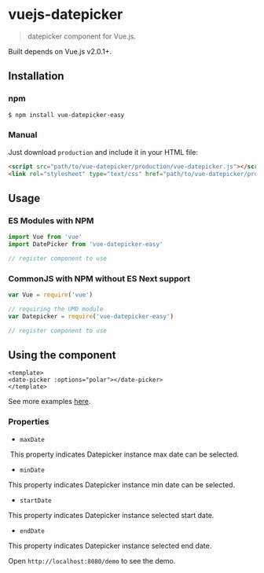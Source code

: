 # vuejs-datepicker

> datepicker component for Vue.js. 

Built depends on Vue.js v2.0.1+.

## Installation

### npm

```bash
$ npm install vue-datepicker-easy
```

### Manual

Just download `production` and include it in your HTML file:

```html
<script src="path/to/vue-datepicker/production/vue-datepicker.js"></script>
<link rel="stylesheet" type="text/css" href="path/to/vue-datepicker/production/dateRange.css">
```

## Usage

### ES Modules with NPM

```js
import Vue from 'vue'
import DatePicker from 'vue-datepicker-easy'

// register component to use
```

### CommonJS with NPM without ES Next support

```js
var Vue = require('vue')

// requiring the UMD module
var Datepicker = require('vue-datepicker-easy')

// register component to use
```

## Using the component

```vue
<template>
<date-picker :options="polar"></date-picker>
</template>

```

See more examples [here](https://github.com/zhangchy/vuejs-datepicker/tree/master/demo).

### Properties

* `maxDate`

  This property indicates Datepicker instance max date can be selected.
  
* `minDate`

This property indicates Datepicker instance min date can be selected.

* `startDate`

This property indicates Datepicker instance selected start date.
  
* `endDate`

This property indicates Datepicker instance selected end date.

Open `http://localhost:8080/demo` to see the demo.
